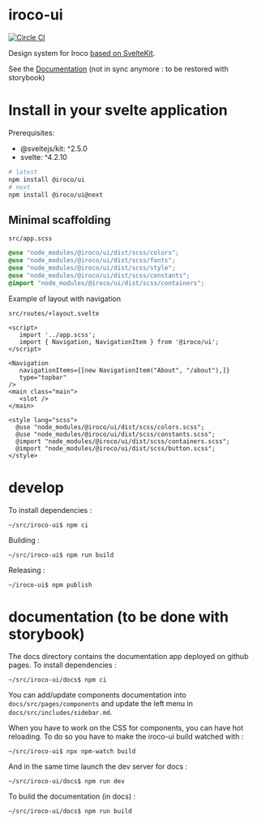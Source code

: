 # iroco-ui

[![Circle CI](https://circleci.com/gh/iroco-co/iroco-ui.png?circle-token=218e3654fb138427bb709b068ed847b58f8d4ac7&style=svg)](https://app.circleci.com/pipelines/github/iroco-co/iroco-ui)

Design system for Iroco [based on SvelteKit](https://kit.svelte.dev/docs/packaging).

See the [Documentation](https://iroco-co.github.io/iroco-ui/) (not in sync anymore : to be restored with storybook)

# Install in your svelte application

Prerequisites:

- @sveltejs/kit: ^2.5.0
- svelte: ^4.2.10

```sh
# latest
npm install @iroco/ui
# next
npm install @iroco/ui@next
```

## Minimal scaffolding

`src/app.scss`

```scss
@use "node_modules/@iroco/ui/dist/scss/colors";
@use "node_modules/@iroco/ui/dist/scss/fonts";
@use "node_modules/@iroco/ui/dist/scss/style";
@use "node_modules/@iroco/ui/dist/scss/constants";
@import "node_modules/@iroco/ui/dist/scss/containers";
```

Example of layout with navigation

`src/routes/+layout.svelte`

```svelte
<script>
   import '../app.scss';
   import { Navigation, NavigationItem } from '@iroco/ui';
</script>

<Navigation
   navigationItems={[new NavigationItem("About", "/about"),]}
   type="topbar"
/>
<main class="main">
   <slot />
</main>

<style lang="scss">
  @use "node_modules/@iroco/ui/dist/scss/colors.scss";
  @use "node_modules/@iroco/ui/dist/scss/constants.scss";
  @import "node_modules/@iroco/ui/dist/scss/containers.scss";
  @import "node_modules/@iroco/ui/dist/scss/button.scss";
</style>

```

# develop

To install dependencies :

```shell
~/src/iroco-ui$ npm ci
```

Building :

```shell
~/src/iroco-ui$ npm run build
```

Releasing :

```shell
~/iroco-ui$ npm publish
```

# documentation (to be done with storybook)

The docs directory contains the documentation app deployed on github pages. To install dependencies :

```shell
~/src/iroco-ui/docs$ npm ci
```

You can add/update components documentation into `docs/src/pages/components` and update the left menu in `docs/src/includes/sidebar.md`.

When you have to work on the CSS for components, you can have hot reloading. To do so you have to make the iroco-ui build watched with :

```shell
~/src/iroco-ui$ npx npm-watch build
```

And in the same time launch the dev server for docs :

```shell
~/src/iroco-ui/docs$ npm run dev
```

To build the documentation (in docs) :

```shell
~/src/iroco-ui/docs$ npm run build
```
